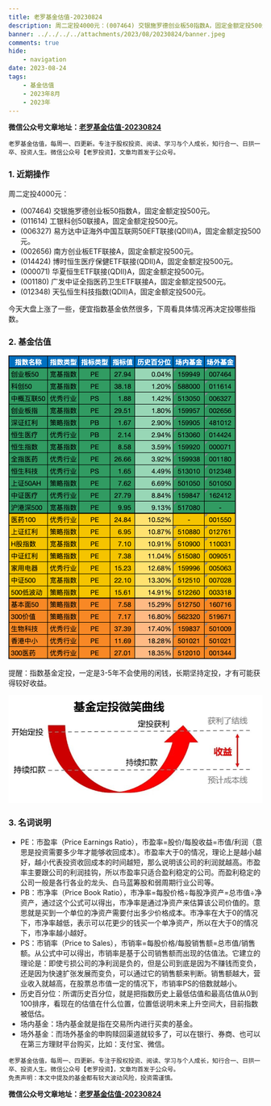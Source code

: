 ```yaml
---
title: 老罗基金估值-20230824
description: 周二定投4000元：(007464) 交银施罗德创业板50指数A，固定金额定投500元。(011614) 工银科创50联接A，固定金额定投500元。(006327) 易方达中证海外中国互联网50EFT联接(QDII)A，固定金额定投500元。(002656) 南方创业板ETF联接A，固定金额定投500元。(014424) 博时恒生医疗保健ETF联接(QDII)A，固定金额定投500元。(000071) 华夏恒生ETF联接(QDII)A，固定金额定投500元。(001180) 广发中证全指医药卫生ETF联接A，固定金额定投500元。(012348) 天弘恒生科技指数(QDII)A，固定金额定投500元。今天大盘上涨了一些，便宜指数基金依然很多，下周看具体情况再决定投哪些指数。
banner: ../../../../attachments/2023/08/20230824/banner.jpeg
comments: true
hide:
    - navigation
date: 2023-08-24
tags:
    - 基金估值
    - 2023年8月
    - 2023年
---
```


__微信公众号文章地址：[老罗基金估值-20230824](https://mp.weixin.qq.com/s/WSgc2eSMA4GnxcIHmOlpiQ)__

```
老罗基金估值，每周一、四更新。专注于股权投资、阅读、学习与个人成长，知行合一、日拱一卒、投资人生。微信公众号【老罗投资】，文章均首发于公众号。
```

### 1. 近期操作

周二定投4000元：

+ (007464) 交银施罗德创业板50指数A，固定金额定投500元。
+ (011614) 工银科创50联接A，固定金额定投500元。
+ (006327) 易方达中证海外中国互联网50EFT联接(QDII)A，固定金额定投500元。
+ (002656) 南方创业板ETF联接A，固定金额定投500元。
+ (014424) 博时恒生医疗保健ETF联接(QDII)A，固定金额定投500元。
+ (000071) 华夏恒生ETF联接(QDII)A，固定金额定投500元。
+ (001180) 广发中证全指医药卫生ETF联接A，固定金额定投500元。
+ (012348) 天弘恒生科技指数(QDII)A，固定金额定投500元。

今天大盘上涨了一些，便宜指数基金依然很多，下周看具体情况再决定投哪些指数。

### 2. 基金估值

![低估值指数基金(当前估值便宜适合定投)](../../../attachments/2023/08/20230824/1.png)

<p class="smile_curve_notice">
    提醒：指数基金定投，一定是3-5年不会使用的闲钱，长期坚持定投，才有可能获得较好收益。
</p>

![基金定投微笑曲线](../../../assets/images/smile_curve.jpeg)

### 3. 名词说明

+ PE：市盈率（Price Earnings Ratio），市盈率=股价/每股收益=市值/利润（意思是投资需要多少年才能够收回成本）。市盈率大于0的情况，理论上是越小越好，越小代表投资收回成本的时间越短，那么说明该公司的利润就越高。市盈率主要跟公司的利润挂钩，所以市盈率只适合盈利稳定的公司。而盈利稳定的公司一般是各行各业的龙头、白马蓝筹股和弱周期行业公司等。
+ PB：市净率（Price Book Ratio），市净率=每股价格÷每股净资产=总市值÷净资产，通过这个公式可以得出，市净率是通过净资产来估算该公司价值的。意思就是买到一个单位的净资产需要付出多少价格成本。市净率在大于0的情况下，市净率越低，表示可以花更少的钱买一个单净资产，所以在大于0的情况下，市净率越小越好。
+ PS：市销率（Price to Sales），市销率=每股价格/每股销售额=总市值/销售额。从公式中可以得出，市销率是基于公司销售额而出现的估值法。它建立的理论是：即使亏损公司的净利润是负的，但是公司到底是因为不赚钱而变负，还是因为快速扩张发展而变负，可以通过它的销售额来判断。销售额越大，营业收入就越高，在股票总市值一定的情况下，市销率PS的倍数就越小。
+ 历史百分位：所谓历史百分位，就是把指数历史上最低估值和最高估值从0到100排序，看现在的估值在什么位置，位置低说明未来上升空间大，目前指数被低估。
+ 场内基金：场内基金就是指在交易所内进行买卖的基金。
+ 场外基金：而场外基金的申购赎回渠道就较多了，可以在银行、券商、也可以在第三方理财平台购买，比如：支付宝、微信。

```
老罗基金估值，每周一、四更新。专注于股权投资、阅读、学习与个人成长，知行合一、日拱一卒、投资人生。微信公众号【老罗投资】，文章均首发于公众号。
免责声明：本文中提及的基金都有较大波动风险，投资需谨慎。
```

__微信公众号文章地址：[老罗基金估值-20230824](https://mp.weixin.qq.com/s/WSgc2eSMA4GnxcIHmOlpiQ)__